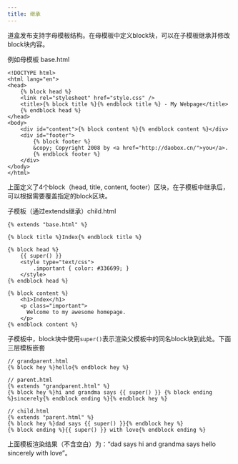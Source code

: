 ```yaml
---
title: 继承
---
```



道盒发布支持字母模板结构。在母模板中定义block块，可以在子模板继承并修改block块内容。

例如母模板 base.html

```jinja2
<!DOCTYPE html>
<html lang="en">
<head>
    {% block head %}
    <link rel="stylesheet" href="style.css" />
    <title>{% block title %}{% endblock title %} - My Webpage</title>
    {% endblock head %}
</head>
<body>
    <div id="content">{% block content %}{% endblock content %}</div>
    <div id="footer">
        {% block footer %}
        &copy; Copyright 2008 by <a href="http://daobox.cn/">you</a>.
        {% endblock footer %}
    </div>
</body>
</html>
```

上面定义了4个block（head, title, content, footer）区块，在子模板中继承后，可以根据需要覆盖指定的block区块。

子模板（通过extends继承）child.html

```jinja2
{% extends "base.html" %}

{% block title %}Index{% endblock title %}

{% block head %}
    {{ super() }}
    <style type="text/css">
        .important { color: #336699; }
    </style>
{% endblock head %}

{% block content %}
    <h1>Index</h1>
    <p class="important">
      Welcome to my awesome homepage.
    </p>
{% endblock content %}
```

子模板中，block块中使用`super()`表示渲染父模板中的同名block块到此处。下面三层模板嵌套

```jinja2
// grandparent.html
{% block hey %}hello{% endblock hey %}

// parent.html
{% extends "grandparent.html" %}
{% block hey %}hi and grandma says {{ super() }} {% block ending %}sincerely{% endblock ending %}{% endblock hey %}

// child.html
{% extends "parent.html" %}
{% block hey %}dad says {{ super() }}{% endblock hey %}
{% block ending %}{{ super() }} with love{% endblock ending %}
```

上面模板渲染结果（不含空白）为：“dad says hi and grandma says hello sincerely with love”。


